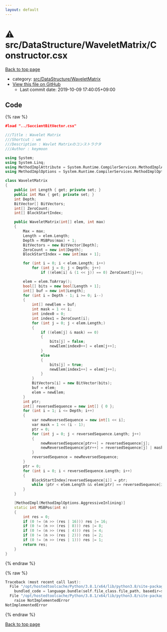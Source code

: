 ```yaml
---
layout: default
---
```


<!-- mathjax config similar to math.stackexchange -->
<script type="text/javascript" async
  src="https://cdnjs.cloudflare.com/ajax/libs/mathjax/2.7.5/MathJax.js?config=TeX-MML-AM_CHTML">
</script>
<script type="text/x-mathjax-config">
  MathJax.Hub.Config({
    TeX: { equationNumbers: { autoNumber: "AMS" }},
    tex2jax: {
      inlineMath: [ ['$','$'] ],
      processEscapes: true
    },
    "HTML-CSS": { matchFontHeight: false },
    displayAlign: "left",
    displayIndent: "2em"
  });
</script>

<script type="text/javascript" src="https://cdnjs.cloudflare.com/ajax/libs/jquery/3.4.1/jquery.min.js"></script>
<script src="https://cdn.jsdelivr.net/npm/jquery-balloon-js@1.1.2/jquery.balloon.min.js" integrity="sha256-ZEYs9VrgAeNuPvs15E39OsyOJaIkXEEt10fzxJ20+2I=" crossorigin="anonymous"></script>
<script type="text/javascript" src="../../../../assets/js/copy-button.js"></script>
<link rel="stylesheet" href="../../../../assets/css/copy-button.css" />


# :warning: src/DataStructure/WaveletMatrix/Constructor.csx

<a href="../../../../index.html">Back to top page</a>

* category: <a href="../../../../index.html#3d0ac36297e222061e32f0418ff902b1">src/DataStructure/WaveletMatrix</a>
* <a href="{{ site.github.repository_url }}/blob/master/src/DataStructure/WaveletMatrix/Constructor.csx">View this file on GitHub</a>
    - Last commit date: 2019-10-09 17:40:05+09:00




## Code

<a id="unbundled"></a>
{% raw %}
```cpp
﻿#load "../SuccientBitVector.csx"

///Title : Wavelet Matrix
///Shortcut : wm
///Description : Wavlet Matrixのコンストラクタ
///Author : keymoon

using System;
using System.Linq;
using MethodImplAttribute = System.Runtime.CompilerServices.MethodImplAttribute;
using MethodImplOptions = System.Runtime.CompilerServices.MethodImplOptions;

class WaveletMatrix
{
    public int Length { get; private set; }
    public int Max { get; private set; }
    int Depth;
    BitVector[] BitVectors;
    int[] ZeroCount;
    int[] BlockStartIndex;

    public WaveletMatrix(int[] elem, int max)
    {
        Max = max;
        Length = elem.Length;
        Depth = MSBPos(max) + 1;
        BitVectors = new BitVector[Depth];
        ZeroCount = new int[Depth];
        BlockStartIndex = new int[max + 1];

        for (int i = 0; i < elem.Length; i++)
            for (int j = 0; j < Depth; j++)
                if ((elem[i] & (1 << j)) == 0) ZeroCount[j]++;

        elem = elem.ToArray();
        bool[] bits = new bool[Length + 1];
        int[] buf = new int[Length];
        for (int i = Depth - 1; i >= 0; i--)
        {
            int[] newElem = buf;
            int mask = 1 << i;
            int index0 = 0;
            int index1 = ZeroCount[i];
            for (int j = 0; j < elem.Length;)
            {
                if ((elem[j] & mask) == 0)
                {
                    bits[j] = false;
                    newElem[index0++] = elem[j++];
                }
                else
                {
                    bits[j] = true;
                    newElem[index1++] = elem[j++];
                }
            }
            BitVectors[i] = new BitVector(bits);
            buf = elem;
            elem = newElem;
        }
        int ptr;
        int[] reversedSequence = new int[] { 0 };
        for (int i = 1; i <= Depth; i++)
        {
            var newReversedSequence = new int[1 << i];
            var mask = 1 << (i - 1);
            ptr = 0;
            for (int j = 0; j < reversedSequence.Length; j++)
            {
                newReversedSequence[ptr++] = reversedSequence[j];
                newReversedSequence[ptr++] = reversedSequence[j] | mask;
            }
            reversedSequence = newReversedSequence;
        }
        ptr = 0;
        for (int i = 0; i < reversedSequence.Length; i++)
        {
            BlockStartIndex[reversedSequence[i]] = ptr;
            while (ptr < elem.Length && elem[ptr] == reversedSequence[i]) ptr++;
        }
    }

    [MethodImpl(MethodImplOptions.AggressiveInlining)]
    static int MSBPos(int n)
    {
        int res = 0;
        if (0 != (n >> (res | 16))) res |= 16;
        if (0 != (n >> (res | 8))) res |= 8;
        if (0 != (n >> (res | 4))) res |= 4;
        if (0 != (n >> (res | 2))) res |= 2;
        if (0 != (n >> (res | 1))) res |= 1;
        return res;
    }
}
```
{% endraw %}

<a id="bundled"></a>
{% raw %}
```cpp
Traceback (most recent call last):
  File "/opt/hostedtoolcache/Python/3.8.1/x64/lib/python3.8/site-packages/onlinejudge_verify/docs.py", line 347, in write_contents
    bundled_code = language.bundle(self.file_class.file_path, basedir=self.cpp_source_path)
  File "/opt/hostedtoolcache/Python/3.8.1/x64/lib/python3.8/site-packages/onlinejudge_verify/languages/csharpscript.py", line 108, in bundle
    raise NotImplementedError
NotImplementedError

```
{% endraw %}

<a href="../../../../index.html">Back to top page</a>

